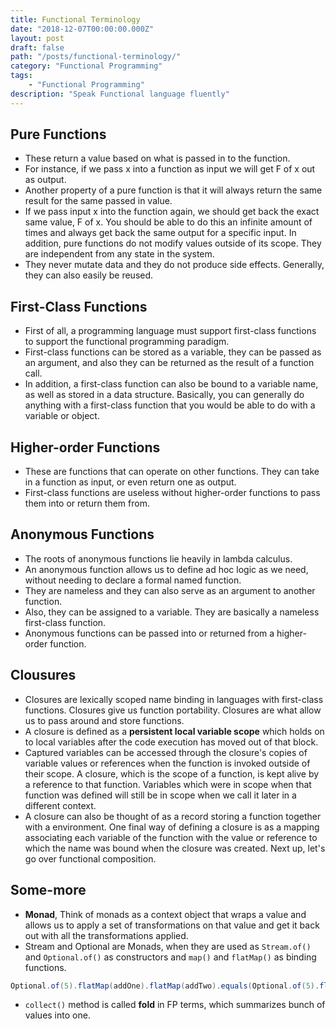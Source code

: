 ```yaml
---
title: Functional Terminology
date: "2018-12-07T00:00:00.000Z"
layout: post
draft: false
path: "/posts/functional-terminology/"
category: "Functional Programming"
tags: 
    - "Functional Programming"
description: "Speak Functional language fluently"
---
```


## Pure Functions 
- These return a value based on what is passed in to the function.
- For instance, if we pass x into a function as input we will get F of x out as output. 
- Another property of a pure function is that it will always return the same result for the same passed in value. 
- If we pass input x into the function again, we should get back the exact same value, F of x. You should be able to do this an infinite amount of times and always get back the same output for a specific input. In addition, pure functions do not modify values outside of its scope. They are independent from any state in the system.
- They never mutate data and they do not produce side effects. Generally, they can also easily be reused.

## First-Class Functions
- First of all, a programming language must support first-class functions to support the functional programming paradigm.
- First-class functions can be stored as a variable, they can be passed as an argument, and also they can be returned as the result of a function call.
- In addition, a first-class function can also be bound to a variable name, as well as stored in a data structure. Basically, you can generally do anything with a first-class function that you would be able to do with a variable or object. 

## Higher-order Functions
- These are functions that can operate on other functions. They can take in a function as input, or even return one as output.
- First-class functions are useless without higher-order functions to pass them into or return them from.

## Anonymous Functions
- The roots of anonymous functions lie heavily in lambda calculus.
- An anonymous function allows us to define ad hoc logic as we need, without needing to declare a formal named function. 
- They are nameless and they can also serve as an argument to another function. 
- Also, they can be assigned to a variable. They are basically a nameless first-class function.
- Anonymous functions can be passed into or returned from a higher-order function. 

## Clousures
- Closures are lexically scoped name binding in languages with first-class functions. Closures give us function portability. Closures are what allow us to pass around and store functions. 
- A closure is defined as a **persistent local variable scope** which holds on to local variables after the code execution has moved out of that block.
- Captured variables can be accessed through the closure's copies of variable values or references when the function is invoked outside of their scope. A closure, which is the scope of a function, is kept alive by a reference to that function. Variables which were in scope when that function was defined will still be in scope when we call it later in a different context.
- A closure can also be thought of as a record storing a function together with a environment. One final way of defining a closure is as a mapping associating each variable of the function with the value or reference to which the name was bound when the closure was created. Next up, let's go over functional composition.

## Some-more
- **Monad**, Think of monads as a context object that wraps a value and allows us to apply a set of transformations on that value and get it back out with all the transformations applied. 
- Stream and Optional are Monads, when they are used as `Stream.of()` and `Optional.of()` as constructors and `map()` and `flatMap()` as binding functions.

```java
Optional.of(5).flatMap(addOne).flatMap(addTwo).equals(Optional.of(5).flatMap(addThree));
```
- `collect()` method is called **fold** in FP terms, which summarizes bunch of values into one.
